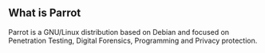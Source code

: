 ## What is Parrot ##

     

Parrot is a GNU/Linux distribution based on Debian and focused on Penetration Testing, Digital Forensics, Programming and Privacy protection.

